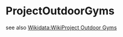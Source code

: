 # ProjectOutdoorGyms

see also [Wikidata:WikiProject Outdoor Gyms](https://www.wikidata.org/wiki/Wikidata:WikiProject_Outdoor_Gyms)
